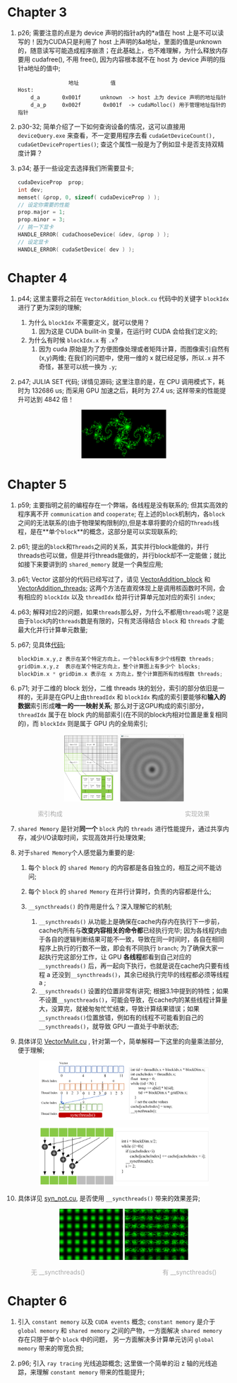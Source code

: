 # Chapter 3

1. p26; 需要注意的点是为 device 声明的指针a内的*a值在 host 上是不可以读写的！因为CUDA只是利用了 host 上声明的&a地址，里面的值是unknown的，随意读写可能造成程序崩溃；在此基础上，也不难理解，为什么释放内存要用 cudafree(), 不用 free(), 因为内容根本就不在 host 为 device 声明的指针a地址的值中;
    ```
                    地址          值
    Host:
        d_a       0x001f      unknown  -> host 上为 device 声明的地址指针
        d_a_p     0x002f       0x001f  -> cudaMolloc() 用于管理地址指针的指针
    ```
2. p30-32; 简单介绍了一下如何查询设备的情况，这可以直接用 `deviceQuery.exe` 来查看，不一定要用程序去看 `cudaGetDeviceCount(), cudaGetDeviceProperties()`; 查这个属性一般是为了例如显卡是否支持双精度计算？

3. p34; 基于一些设定去选择我们所需要显卡; 
    ```c
    cudaDeviceProp  prop;
    int dev;
    memset( &prop, 0, sizeof( cudaDeviceProp ) );
    // 设定你需要的性能
    prop.major = 1;
    prop.minor = 3;
    // 挑一下显卡
    HANDLE_ERROR( cudaChooseDevice( &dev, &prop ) );
    // 设定显卡
    HANDLE_ERROR( cudaSetDevice( dev ) );
    ```
# Chapter 4

1. p44; 这里主要将之前在 `VectorAddition_block.cu` 代码中的关键字 `blockIdx` 进行了更为深刻的理解; 
    1. 为什么 `blockIdx` 不需要定义，就可以使用？
        1. 因为这是 CUDA builit-in 变量，在运行时 CUDA 会给我们定义的;
    2. 为什么有时候 `blockIdx.x` 有 `.x`?
        1. 因为 cuda 原始是为了方便图像处理或者矩阵计算，而图像索引自然有(x,y)两维; 在我们的问题中，使用一维的 x 就已经足够，所以`.x` 并不奇怪，甚至可以统一换为 `.y`;

2. p47; JULIA SET 代码; 详情见源码; 这里注意的是，在 CPU 调用模式下，耗时为 132686 us; 而采用 GPU 加速之后，耗时为 27.4 us; 这样带来的性能提升可达到 4842 倍！
    <p align="center">
    <img src="figures/julia.png" width="40%">
    </p>

# Chapter 5

1. p59; 主要指明之前的编程存在一个弊端，各线程是没有联系的; 但其实高效的程序离不开 `communication` and `cooperate`; 在上述的`block`机制内，各`block`之间的无法联系的(由于物理架构限制的),但是本章将要的介绍的`Threads`线程，是在**单个`block`**的概念，这部分是可以实现联系的;

2. p61; 提出的`block`和`Threads`之间的关系，其实并行block能做的，并行threads也可以做，但是并行threads能做的，并行block却不一定能做；就比如接下来要讲到的 `shared_memory` 就是一个典型应用;

3. p61; Vector 这部分的代码已经写过了，请见 [VectorAddition_block](../Source%20Code%20of%20CUDA%20C%20Basics/VectorAddition_block.cu) 和 [VectorAddition_threads](../Source%20Code%20of%20CUDA%20C%20Basics/VectorAddition_threads.cu); 这两个方法在直观体现上是调用核函数时不同，会有相应的 `blockIdx` 以及 `threadIdx` 给并行计算单元加对应的索引 `index`;

4. p63; 解释对应2的问题，如果`threads`那么好，为什么不都用`threads`呢？这是由于`block`内的`threads`数是有限的，只有灵活得结合 `block` 和 `threads` 才能最大化并行计算单元数量;

5. p67; 见具体[代码](../Source%20Code%20of%20CUDA%20by%20Examples/chapter_5/threads_jump.cu);
    ```c
    blockDim.x,y,z 表示在某个特定方向上，一个block有多少个线程数 threads;
    gridDim.x,y,z  表示在某个特定方向上，整个计算图上有多少个 blocks;
    blockDim.x * gridDim.x 表示在 x 方向上，整个计算图所有的线程数 threads;
    ```

6. p71; 对于二维的 block 划分，二维 threads 块的划分，索引的部分依旧是一样的，无非是在GPU上由`threadIdx` 和 `blockIdx` 构成的索引要能够和**输入的数据**索引形成**唯一的一一映射关系**; 那么对于这GPU构成的索引部分，`threadIdx` 属于在 block 内的局部索引(在不同的block内相对位置是重复相同的)，而 `blockIdx` 则是属于 GPU 内的全局索引; 

    <p align="center">
    <img src="figures/thread_block.png" width="25.9%">
    <img src="figures/2d_index.gif" width="30%">
    <p align="center">
    <font color="AAAAAA">索引构成</font>
    &emsp;&emsp;&emsp;&emsp;&emsp;&emsp;&emsp;&emsp;&emsp;&emsp;&emsp;&emsp;
    &emsp;&emsp;&emsp;&emsp;&emsp;&emsp;&emsp;
    <font color="AAAAAA">实现效果</font>
    </p>
    </p>

7. `shared Memory` 是针对**同一个** `block` 内的 `threads` 进行性能提升，通过共享内存，减少I/O读取时间，实现高效并行处理效果;

8. 对于`shared Memory`个人感觉最为重要的是:

    1. 每个 `block` 的 `shared Memory` 的内容都是各自独立的，相互之间不能访问;
    2. 每个 `block` 的 `shared Memory` 在并行计算时，负责的内容都是什么;

    3. `__syncthreads()` 的作用是什么？深入理解它的机制;
        1. `__syncthreads()` 从功能上是确保在cache内存内在执行下一步前，cache内所有与**改变内容相关的命令都**已经执行完毕; 因为各线程内由于各自的逻辑判断结果可能不一致，导致在同一时间时，各自在相同程序上执行的行数不一致，即会有不同执行 `branch`; 为了确保大家一起执行完这部分工作，让 GPU **各线程**都看到自己对应的 `__syncthreads()` 后，再一起向下执行，也就是说在cache内只要有线程 a 还没到`__syncthreads()`，其余已经执行完毕的线程都必须等线程 a ;
        2. `__syncthreads()` 设置的位置非常有讲究; 根据3.1中提到的特性；如果不设置`__syncthreads()`，可能会导致，在cache内的某些线程计算量大，没算完，就被匆匆忙忙结束，导致计算结果错误；如果`__syncthreads()`位置放错，例如有的线程不可能看到自己的 `__syncthreads()`，就导致 GPU 一直处于中断状态;

9. 具体详见 [VectorMulit.cu](../Source%20Code%20of%20CUDA%20by%20Examples/chapter_5/VectorMulit.cu) , 针对第一个，简单解释一下这里的向量乘法部分, 便于理解;
    <p align="center">
    <img src="figures/share_memory.png" width="80%">
    </p>
    <p align="center">
    <img src="figures/share_memory_1.png" width="80%">
    </p>

10. 具体详见 [syn_not.cu](../Source%20Code%20of%20CUDA%20by%20Examples/chapter_5/syn_not.cu), 是否使用 `__syncthreads()` 带来的效果差异;

    <p align="center">
    <img src="figures/syn.png" width="30%">
    <img src="figures/syn_not.png" width="30%">
    <p align="center">
    <font color="AAAAAA">无 __syncthreads() </font>
    &emsp;&emsp;&emsp;&emsp;&emsp;&emsp;&emsp;&emsp;&emsp;&emsp;&emsp;&emsp;
    <font color="AAAAAA">有 __syncthreads()</font>
    </p>
    </p>

# Chapter 6

1. 引入 `constant memory` 以及 `CUDA events` 概念; `constant memory` 是介于 `global memory` 和 `shared memory` 之间的产物，一方面解决 `shared memory` 存在只限于单个 `block` 中的问题， 另一方面解决多计算单元访问 `global memory` 带来的带宽负担;

2. p96; 引入 `ray tracing` 光线追踪概念; 这里做一个简单的沿 z 轴的光线追踪，来理解 `constant memory` 带来的性能提升;